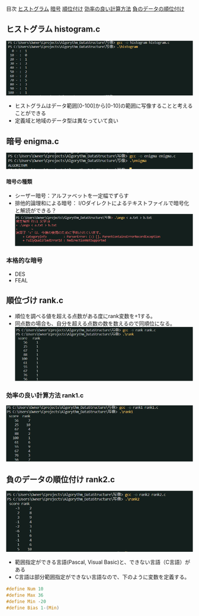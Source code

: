 目次
[ヒストグラム](#ヒストグラム-histogramc)
[暗号](#暗号-enigmac)
[順位付け](#順位づけ-rankc)
[効率の良い計算方法](#効率の良い計算方法-rank1c)
[負のデータの順位付け](#負のデータの順位付け-rank2c)

## ヒストグラム histogram.c
![Alt text](image-1.png)
* ヒストグラムはデータ範囲[0-100]から[0-10]の範囲に写像することと考えることができる
* 定義域と地域のデータ型は異なっていて良い

## 暗号 enigma.c
![Alt text](image.png)
#### 暗号の種類
* シーザー暗号：アルファベットを一定幅でずらす
* 排他的論理和による暗号：
I/Oダイレクトによるテキストファイルで暗号化と解読ができる？
![Alt text](image-2.png)

### 本格的な暗号 
* DES
* FEAL

## 順位づけ rank.c
* 順位を調べる値を超える点数がある度にrank変数を+1する。
* 同点数の場合も、自分を超える点数の数を数えるので同順位になる。
![Alt text](image-3.png)

### 効率の良い計算方法 rank1.c
![Alt text](image-4.png)

## 負のデータの順位付け rank2.c
![Alt text](image-5.png)
* 範囲指定ができる言語(Pascal, Visual Basic)と、できない言語（C言語）がある
* C言語は部分範囲指定ができない言語なので、下のように変数を定義する。
```c
#define Num 10
#define Max 36
#define Min -20
#define Bias 1-(Min)
```